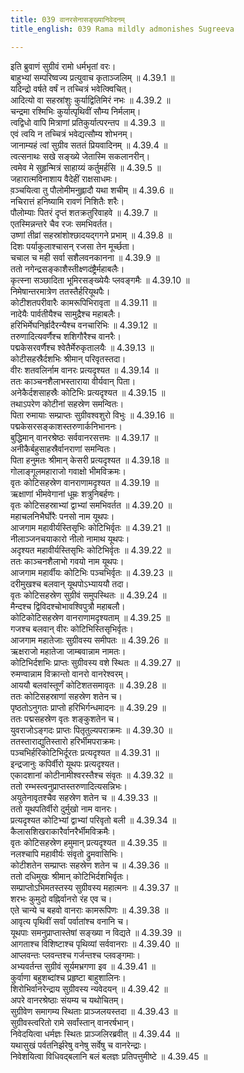 ```yaml
---
title: 039 वानरसेनासङ्ख्यानिवेदनम्
title_english: 039 Rama mildly admonishes Sugreeva

---
```

<div class="audioEmbed"  caption="श्रीराम-हरिसीताराममूर्ति-घनपाठिभ्यां वचनम्" src="https://archive.org/download/Ramayana-recitation-Sriram-harisItArAmamUrti-Ghanapaati-v2/Kanda_4/Kanda_4_KSK-039-Vanarasena_Samkhya_Nivedanam.mp3"></div>

  
इति ब्रुवाणं सुग्रीवं रामो धर्मभृतां वरः।  
बाहुभ्यां सम्परिष्वज्य प्रत्युवाच कृताञ्जलिम् ॥ 4.39.1 ॥   
यदिन्द्रो वर्षते वर्षं न तच्चित्रं भवेत्क्विचित्।  
आदित्यो वा सहस्रांशुः कुर्याद्वितिमिरं नभः ॥ 4.39.2 ॥   
चन्द्रमा रश्मिभिः कुर्यात्पृथिवीं सौम्य निर्मलाम्।  
त्वद्विधो वापि मित्राणां प्रतिकुर्यात्परन्तप ॥ 4.39.3 ॥   
एवं त्वयि न तच्चित्रं भवेद्यत्सौम्य शोभनम्।  
जानाम्यहं त्वां सुग्रीव सततं प्रियवादिनम् ॥ 4.39.4 ॥   
त्वत्सनाथः सखे सङ्ख्ये जेतास्मि सकलानरीन्।  
त्वमेव मे सुहृन्मित्रं साहाय्यं कर्तुमर्हसि ॥ 4.39.5 ॥   
जहारात्मविनाशाय वैदेहीं राक्षसाधमः।  
व़ञ्चयित्वा तु पौलोमीमनुह्लादौ यथा शचीम् ॥ 4.39.6 ॥   
नचिरात्तं हनिष्यामि रावणं निशितैः शरैः।  
पौलोम्याः पितरं दृप्तं शतक्रतुरिवाहवे ॥ 4.39.7 ॥   
एतस्मिन्नन्तरे चैव रजः समभिवर्तत।  
उष्णां तीव्रां सहस्रांशोश्छादयद्गगने प्रभाम् ॥ 4.39.8 ॥   
दिशः पर्याकुलाश्चासन् रजसा तेन मूर्च्छता।  
चचाल च मही सर्वा सशैलवनकानना ॥ 4.39.9 ॥   
ततो नगेन्द्रसङ्काशैस्तीक्ष्णदंष्ट्रैर्महाबलैः।  
कृत्स्ना सञ्छादिता भूमिरसङ्ख्येयैः प्लवङ्गमैः ॥ 4.39.10 ॥   
निमेषान्तरमात्रेण ततस्तैर्हरियूथपैः।  
कोटीशतपरीवारैः कामरूपिभिरावृता ॥ 4.39.11 ॥   
नादेयैः पार्वतीयैश्च सामुद्रैश्च महाबलैः।  
हरिभिर्मेघनिर्ह्रादैरन्यैश्च वनचारिभिः ॥ 4.39.12 ॥   
तरुणादित्यवर्णैश्च शशिगौरैश्च वानरैः।  
पद्मकेसरवर्णैश्च श्वेतैर्मेरुकृतालयैः ॥ 4.39.13 ॥   
कोटीसहस्रैर्दशभिः श्रीमान् परिवृतस्तदा।  
वीरः शतवलिर्नाम वानरः प्रत्यदृश्यत ॥ 4.39.14 ॥   
ततः काञ्चनशैलाभस्ताराया वीर्यवान् पिता।  
अनेकैर्दशसाहस्रैः कोटिभिः प्रत्यदृश्यत ॥ 4.39.15 ॥   
तथाऽपरेण कोटीनां सहस्रेण समन्वितः।  
पिता रुमायाः सम्प्राप्तः सुग्रीवश्वशुरो विभुः ॥ 4.39.16 ॥   
पद्मकेसरसङ्काशस्तरुणार्कनिभाननः।  
बुद्धिमान् वानरश्रेष्ठः सर्ववानरसत्तमः ॥ 4.39.17 ॥   
अनीकैर्बहुसाहस्रैर्वानराणां समन्वितः।  
पिता हनुमतः श्रीमान् केसरी प्रत्यदृश्यत ॥ 4.39.18 ॥   
गोलाङ्गूलमहाराजो गवाक्षो भीमविक्रमः।  
वृतः कोटिसहस्रेण वानराणामदृश्यत ॥ 4.39.19 ॥   
ऋक्षाणां भीमवेगानां धूम्रः शत्रुनिबर्हणः।  
वृतः कोटिसहस्राभ्यां द्वाभ्यां समभिवर्तत ॥ 4.39.20 ॥   
महाचलनिभैर्घोरैः पनसो नाम यूथपः।  
आजगाम महावीर्यस्तिसृभिः कोटिभिर्वृतः ॥ 4.39.21 ॥   
नीलाञ्जनचयाकारो नीलो नामाथ यूथपः।  
अदृश्यत महावीर्यस्तिसृभिः कोटिभिर्वृतः ॥ 4.39.22 ॥   
ततः काञ्चनशैलाभो गवयो नाम यूथपः।  
आजगाम महार्वीयः कोटिभिः पञ्चभिर्वृतः ॥ 4.39.23 ॥   
दरीमुखश्च बलवान् यूथपोऽभ्याययौ तदा।  
वृतः कोटिसहस्रेण सुग्रीवं समुपस्थितः ॥ 4.39.24 ॥   
मैन्दश्च द्विविदश्चोभावश्विपुत्रौ महाबलौ।  
कोटिकोटिसहस्रेण वानराणामदृश्यताम् ॥ 4.39.25 ॥   
गजश्च बलवान् वीरः कोटिभिस्तिसृभिर्वृतः।  
आजगाम महातेजाः सुग्रीवस्य समीपतः ॥ 4.39.26 ॥   
ऋक्षराजो महातेजा जाम्बवान्नाम नामतः।  
कोटिभिर्दशभिः प्राप्तः सुग्रीवस्य वशे स्थितः ॥ 4.39.27 ॥   
रुमण्वान्नाम विक्रान्तो वानरो वानरेश्वरम्।  
आययौ बलवांस्तूर्णं कोटिशतसमावृतः ॥ 4.39.28 ॥   
ततः कोटिसहस्राणां सहस्रेण शतेन च।  
पृष्ठतोऽनुगतः प्राप्तो हरिभिर्गन्धमादनः ॥ 4.39.29 ॥   
ततः पद्मसहस्रेण वृतः शङ्कुशतेन च।  
युवराजोऽङ्गदः प्राप्तः पितृतुल्यपराक्रमः ॥ 4.39.30 ॥   
ततस्ताराद्युतिस्तारो हरिर्भीमपराक्रमः।  
पञ्चभिर्हरिकोटिभिर्दूरतः प्रत्यदृश्यत ॥ 4.39.31 ॥   
इन्द्रजानुः कपिर्वीरो यूथपः प्रत्यदृश्यत।  
एकादशानां कोटीनामीश्वरस्तैश्च संवृतः ॥ 4.39.32 ॥   
ततो रम्भस्त्वनुप्राप्तस्तरुणादित्यसन्निभः।  
अयुतेनावृतश्चैव सहस्रेण शतेन च ॥ 4.39.33 ॥   
ततो यूथपतिर्वीरो दुर्मुखो नाम वानरः।  
प्रत्यदृश्यत कोटिभ्यां द्वाभ्यां परिवृतो बली ॥ 4.39.34 ॥   
कैलासशिखराकारैर्वानरैर्भीमविक्रमैः।  
वृतः कोटिसहस्रेण हमुमान् प्रत्यदृश्यत ॥ 4.39.35 ॥   
नलश्चापि महावीर्यः संवृतो द्रुमवासिभिः।  
कोटीशतेन सम्प्राप्तः सहस्रेण शतेन च ॥ 4.39.36 ॥   
ततो दधिमुखः श्रीमान् कोटिभिर्दशभिर्वृतः।  
सम्प्राप्तोऽभिमतस्तस्य सुग्रीवस्य महात्मनः ॥ 4.39.37 ॥   
शरभः कुमुदो वह्निर्वानरो रंह एव च।  
एते चान्ये च बहवो वानराः कामरूपिणः ॥ 4.39.38 ॥   
आवृत्य पृथिवीं सर्वां पर्वातांश्च वनानि च।  
यूथपाः समनुप्राप्तास्तेषां सङ्ख्या न विद्यते ॥ 4.39.39 ॥   
आगताश्च विशिष्टाश्च पृथिव्यां सर्ववानराः ॥ 4.39.40 ॥   
आप्लवन्तः प्लवन्तश्च गर्जन्तश्च प्लवङ्गमाः।  
अभ्यवर्तन्त सुग्रीवं सूर्यमभ्रगणा इव ॥ 4.39.41 ॥   
कुर्वाणा बहुशब्दांश्च प्रहृष्टा बाहुशालिनः।  
शिरोभिर्वानरेन्द्राय सुग्रीवस्य न्यवेदयन् ॥ 4.39.42 ॥   
अपरे वानरश्रेष्ठाः संयम्य च यथोचितम्।  
सुग्रीवेण समागम्य स्थिताः प्राञ्जलयस्तदा ॥ 4.39.43 ॥   
सुग्रीवस्त्वरितो रामे सर्वांस्तान् वानरर्षभान्।  
निवेदयित्वा धर्मज्ञः स्थितः प्राञ्जलिरब्रवीत् ॥ 4.39.44 ॥   
यथासुखं पर्वतनिर्झरेषु वनेषु सर्वेषु च वानरेन्द्राः।  
निवेशयित्वा विधिवद्बलानि बलं बलज्ञः प्रतिपत्तुमीष्टे ॥ 4.39.45 ॥   